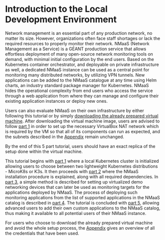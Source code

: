 # Introduction to the Local Development Environment

Network management is an essential part of any production network, no matter its size. However, organizations often face staff shortages or lack the required resources to properly monitor their network. NMaaS (Network Management as a Service) is a GÉANT production service that allows effortless deployment of many open-source network monitoring tools on demand, with minimal initial configuration by the end users. Based on the Kubernetes container orchestrator, and deployable on private infrastructure as well, a dedicated NMaaS instance can be used as a central point for monitoring many distributed networks, by utilizing VPN tunnels. New applications can be added to the NMaaS catalogue at any time using Helm charts, an industry standard package manager for Kubernetes. NMaaS hides the operational complexity from end users who access the service through a web application from where they can manage and configure their existing application instances or deploy new ones.

Users can also evaluate NMaaS on their own infrastructure by either following this tutorial or by simply [downloading the already prepared virtual machine](https://drive1.demo.renater.fr/index.php/s/rp2awZ6sMnNFQwK). After downloading the virtual machine image, users are advised to follow [part 1](part1.md) in order to set up the necessary VirtualBox NAT network which is required by the VM so that all of its components can run as expected, and the subnets described in the [Appendix](appendix.md) remain unchanged.

By the end of this 5 part tutorial, users should have an exact replica of the setup done within the virtual machine.

This tutorial begins with [part 1](part1.md) where a local Kubernetes cluster is initialized allowing users to choose between two lightweight Kubernetes distributions - MicroK8s or K3s. It then proceeds with [part 2](part2.md) where the NMaaS installation procedure is explained, along with all required dependencies. In [part 3](part3.md), a simple method is described for setting up virtualized demo networking devices that can later be used as monitoring targets for the applications deployed by NMaaS. The process of deploying such monitoring applications from the list of supported applications in the NMaaS catalog is described in [part 4](part4.md). The tutorial is concluded with [part 5](part5.md), allowing advanced users to add their own custom applications to the NMaaS catalog, thus making it available to all potential users of their NMaaS instance.

For users who choose to download the already prepared virtual machine and avoid the whole setup process, the [Appendix](appendix.md) gives an overview of all the credentials that have been used.